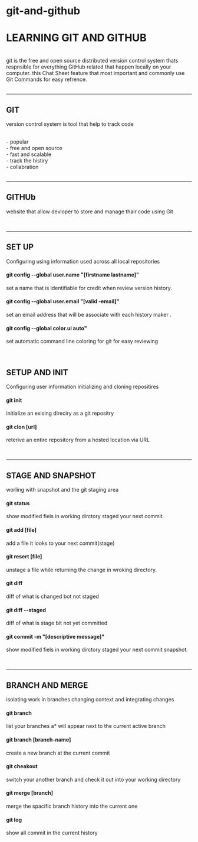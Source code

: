 # git-and-github
<h1>LEARNING GIT AND GITHUB </h1>
<br>
git is the free and open source distributed version control system thats respnsible for everything GitHub
related that happen locally on your computer.
this Chat Sheet feature that most important and commonly use Git Commands for easy refrence.

<br>
<br>
<hr>
<h2>GIT</h2>
<p> version control system is tool that help to track code  </P>
<br>
 - popular 
 <br>
 - free and open source 
 <br>
 - fast and scalable
 <br>
 - track the histiry 
 <br>
 - collabration 
 <br>
 <br>
 <hr>


 <h2> GITHUb</h2>
 <p> website that allow devloper to store and manage thair code using Git  </p>

 <br>
 <hr>

 <h2>SET UP</h2>
 Configuring using information used across all local repositories
 <br>
 <h4> git config --global user.name "[firstname lastname]"</h4>
 set a name that is identifiable for credit when review version history.
 <br>
  <h4> git config --global user.email "[valid -email]"</h4>
 set an email address that will be associate with each history maker .
 <br>
 <h4> git config --global color.ui auto"</h4>
 set automatic command line coloring for git for easy reviewing 
 <br>
 <br>

 <br>

 <h2> SETUP AND INIT</h2>
 Configuring user information initializing and cloning repositires
 <br>
 <h4> git init  </h4>
 <p> initialize an exising direciry as a git repositry</p>
  <h4> git clon [url]  </h4>
 <p> reterive an entire repository from a hosted location via URL</p>
 <br>

 <hr>
 <h2> STAGE AND SNAPSHOT</h2>
 <P> worling with snapshot and the git staging area </p>

 <h4> git status </h4>
 <p> show modified fiels in working dirctory staged your next commit. </p>

  <h4> git add [file] </h4>
 <p> add a file it looks to your next commit(stage) </p>

  <h4> git resert [file] </h4>
 <p> unstage a file while returning the change in wroking directory. </p>

  <h4> git diff </h4>
 <p> diff of what is changed bot not staged </p>

 <h4> git diff --staged </h4>
 <p> diff of what is stage bit not yet committed </p>

  <h4> git commit -m "[descriptive message]"</h4>
 <p> show modified fiels in working dirctory staged your next commit snapshot. </p>

 <br>
 <hr>
 <h2> BRANCH AND MERGE </H2>
 <P>  isolating work in branches changing context and integrating changes </P>

<h4> git branch </h4>
<p> list your branches a* will appear next to the current active branch </p>
<h4> git branch [branch-name] </h4>
<p> create a new branch at the current commit</p>
<h4> git cheakout  </h4>
<p> switch your another branch and check it out into your working directory</p>
<h4> git merge [branch] </h4>
<p> merge the spacific branch history into the current one </p>
<h4> git log </h4>
<p> show all commit in the current history </p>












